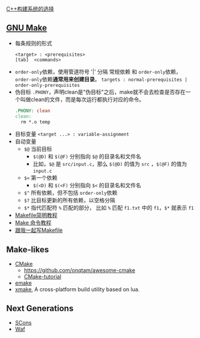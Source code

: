 [C++构建系统的选择](https://www.jianshu.com/p/31bf731fec22)


## [GNU Make](https://www.gnu.org/software/make/manual/)
- 每条规则的形式
  ```
  <target> : <prerequisites> 
  [tab]  <commands>
  ```
- `order-only`依赖，使用管道符号 '|' 分隔 常规依赖 和 `order-only`依赖，`order-only`依赖**通常用来创建目录**。
  `targets : normal-prerequisites | order-only-prerequisites` 
- 伪目标 `.PHONY`，声明clean是"伪目标"之后，make就不会去检查是否存在一个叫做clean的文件，而是每次运行都执行对应的命令。
  ```makefile
  .PHONY: clean
  clean:
  	rm *.o temp
  ```
- 目标变量 `<target ...> : variable-assignment`
- 自动变量
  - `$@` 当前目标
    - `$(@D)` 和 `$(@F)` 分别指向 `$@` 的目录名和文件名
    - 比如，`$@` 是 `src/input.c`，那么 `$(@D)` 的值为 `src` ，`$(@F)` 的值为 `input.c`
  - `$<` 第一个依赖
    - `$(<D)` 和 `$(<F)` 分别指向 `$<` 的目录名和文件名
  - `$^` 所有依赖，但不包括 `order-only`依赖
  - `$?` 比目标更新的所有依赖，以空格分隔
  - `$*` 指代匹配符 `%` 匹配的部分， 比如 `%` 匹配 `f1.txt` 中的 `f1`，`$*` 就表示 `f1`
- [Makefile简明教程](https://fanzheng.org/archives/43)
- [Make 命令教程](http://www.ruanyifeng.com/blog/2015/02/make.html)
- [跟我一起写Makefile](https://github.com/seisman/how-to-write-makefile)



## Make-likes
- [CMake](https://cmake.org/)
  - https://github.com/onqtam/awesome-cmake
  - [CMake-tutorial](https://github.com/Campanula/CMake-tutorial)
- [emake](https://github.com/skywind3000/emake)
- [xmake](https://github.com/xmake-io/xmake), A cross-platform build utility based on lua.



## Next Generations
- [SCons](https://github.com/SCons/scons)
- [Waf](https://waf.io)
